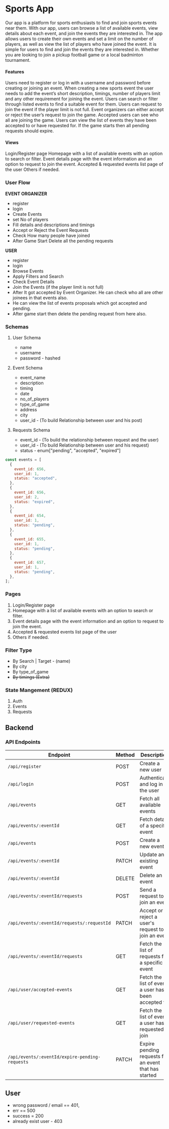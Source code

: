 # Sports App

Our app is a platform for sports enthusiasts to find and join sports events near them. With our app, users can browse a list of available events, view details about each event, and join the events they are interested in. The app allows users to create their own events and set a limit on the number of players, as well as view the list of players who have joined the event. It is simple for users to find and join the events they are interested in. Whether you are looking to join a pickup football game or a local badminton tournament.

#### Features

Users need to register or log in with a username and password before creating or joining an event.
When creating a new sports event the user needs to add the event’s short description, timings, number of players limit and any other requirement for joining the event.
Users can search or filter through listed events to find a suitable event for them.
Users can request to join the event if the player limit is not full.
Event organizers can either accept or reject the user’s request to join the game.
Accepted users can see who all are joining the game.
Users can view the list of events they have been accepted to or have requested for.
If the game starts then all pending requests should expire.

#### Views

Login/Register page
Homepage with a list of available events with an option to search or filter.
Event details page with the event information and an option to request to join the event.
Accepted & requested events list page of the user
Others if needed.

### User Flow

**EVENT ORGANIZER**

- register
- login
- Create Events
- set No of players
- Fill details and descriptions and timings
- Accept or Reject the Event Requests
- Check How many people have joined
- After Game Start Delete all the pending requests

**USER**

- register
- login
- Browse Events
- Apply Filters and Search
- Check Event Details
- Join the Events (if the player limit is not full)
- After It got accepted by Event Organizer. He can check who all are other joinees in that events also.
- He can view the list of events proposals which got accepted and pending.
- After game start then delete the pending request from here also.

### Schemas

1. User Schema

   - name
   - username
   - password - hashed

2. Event Schema

   - event_name
   - description
   - timing
   - date
   - no_of_players
   - type_of_game
   - address
   - city
   - user_id - (To build Relationship between user and his post)

3. Requests Schema

   - event_id - (To build the relationship between request and the user)
   - user_id - (To build Relationship between user and his request)
   - status - enum["pending", "accepted", "expired"]

```javascript
const events = [
  {
    event_id: 656,
    user_id: 1,
    status: "accepted",
  },
  {
    event_id: 656,
    user_id: 2,
    status: "expired",
  },
  {
    event_id: 654,
    user_id: 1,
    status: "pending",
  },
  {
    event_id: 655,
    user_id: 1,
    status: "pending",
  },
  {
    event_id: 657,
    user_id: 1,
    status: "pending",
  },
];
```

### Pages

1. Login/Register page
2. Homepage with a list of available events with an option to search or filter.
3. Event details page with the event information and an option to request to join the event.
4. Accepted & requested events list page of the user
5. Others if needed.

### Filter Type

- By Search | Target - (name)
- By city
- By type_of_game
- <s>By timings (Extra)</s>

### State Mangement (REDUX)

1. Auth
2. Events
3. Requests

## Backend

### API Endpoints

| Endpoint                                       | Method | Description                                           |
| ---------------------------------------------- | ------ | ----------------------------------------------------- |
| `/api/register`                                | POST   | Create a new user                                     |
| `/api/login`                                   | POST   | Authenticate and log in the user                      |
| `/api/events`                                  | GET    | Fetch all available events                            |
| `/api/events/:eventId`                         | GET    | Fetch details of a specific event                     |
| `/api/events`                                  | POST   | Create a new event                                    |
| `/api/events/:eventId`                         | PATCH  | Update an existing event                              |
| `/api/events/:eventId`                         | DELETE | Delete an event                                       |
| `/api/events/:eventId/requests`                | POST   | Send a request to join an event                       |
| `/api/events/:eventId/requests/:requestId`     | PATCH  | Accept or reject a user's request to join an event    |
| `/api/events/:eventId/requests`                | GET    | Fetch the list of requests for a specific event       |
| `/api/user/accepted-events`                    | GET    | Fetch the list of events a user has been accepted to  |
| `/api/user/requested-events`                   | GET    | Fetch the list of events a user has requested to join |
| `/api/events/:eventId/expire-pending-requests` | PATCH  | Expire pending requests for an event that has started |

## User

- wrong password / email == 401,
- err == 500
- success = 200
- already exist user - 403
